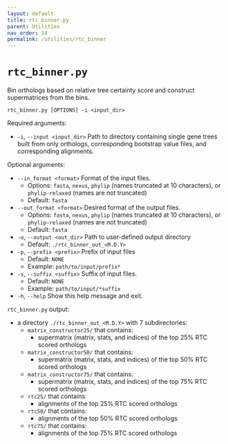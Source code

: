 ```yaml
---
layout: default
title: rtc_binner.py
parent: Utilities
nav_order: 14
permalink: /utilities/rtc_binner
---
```


# `rtc_binner.py`

Bin orthologs based on relative tree certainty score and construct supermatrices from the bins.

`rtc_binner.py [OPTIONS] -i <input_dir>`

Required arguments:
- `-i`, `--input <input_dir>` Path to directory containing single gene trees built from only orthologs, corresponding bootstrap value files, and corresponding alignments.

Optional arguments:
- `--in_format <format>` Format of the input files.
  - Options: `fasta`, `nexus`, `phylip` (names truncated at 10 characters), or `phylip-relaxed` (names are not truncated)
  - Default: `fasta`
- `--out_format <format>` Desired format of the output files.
  - Options: `fasta`, `nexus`, `phylip` (names truncated at 10 characters), or `phylip-relaxed` (names are not truncated)
  - Default: `fasta`
- `-o`, `--output <out_dir>` Path to user-defined output directory
  - Default: `./rtc_binner_out_<M.D.Y>`
- `-p`, `--prefix <prefix>` Prefix of input files
  - Default: `NONE`
  - Example: `path/to/input/prefix*`
- `-s`, `--suffix <suffix>` Suffix of input files.
  - Default: `NONE`
  - Example: `path/to/input/*suffix`
- `-h`, `--help` Show this help message and exit.

`rtc_binner.py` output:
- a directory `./rtc_binner_out_<M.D.Y>` with 7 subdirectories:
  - `matrix_constructor25/` that contains:
    - supermatrix (matrix, stats, and indices) of the top 25% RTC scored orthologs
  - `matrix_constructor50/` that contains:
    - supermatrix (matrix, stats, and indices) of the top 50% RTC scored orthologs
  - `matrix_constructor75/` that contains:
    - supermatrix (matrix, stats, and indices) of the top 75% RTC scored orthologs
  - `rtc25/` that contains:
    - alignments of the top 25% RTC scored orthologs
  - `rtc50/` that contains:
    - alignments of the top 50% RTC scored orthologs
  - `rtc75/` that contains:
    - alignments of the top 75% RTC scored orthologs